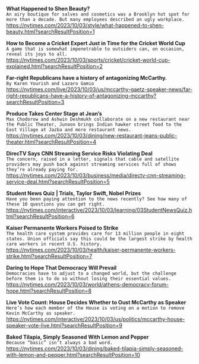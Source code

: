 **What Happened to Shen Beauty?**\
`An airy boutique for salves and cosmetics was a Brooklyn hot spot for more than a decade. But many employees described an ugly workplace.`\
https://nytimes.com/2023/10/03/style/what-happened-to-shen-beauty.html?searchResultPosition=1

**How to Become a Cricket Expert Just in Time for the Cricket World Cup**\
`A game that is somewhat impenetrable to outsiders can, on occasion, reveal its joys to all.`\
https://nytimes.com/2023/10/03/sports/cricket/cricket-world-cup-explained.html?searchResultPosition=2

**Far-right Republicans have a history of antagonizing McCarthy.**\
`By Karen Yourish and Lazaro Gamio`\
https://nytimes.com/live/2023/10/03/us/mccarthy-gaetz-speaker-news/far-right-republicans-have-a-history-of-antagonizing-mccarthy?searchResultPosition=3

**Produce Takes Center Stage at Jean’s**\
`Max Chodorow and Ashwin Deshmukh collaborate on a new restaurant near the Public Theater, Junoon brings Indian hawker street food to the East Village at Jazba and more restaurant news.`\
https://nytimes.com/2023/10/03/dining/new-restaurant-jeans-public-theater.html?searchResultPosition=4

**DirecTV Says CNN Streaming Service Risks Violating Deal**\
`The concern, raised in a letter, signals that cable and satellite providers may push back against streaming services full of shows they’re already paying for.`\
https://nytimes.com/2023/10/03/business/media/directv-cnn-streaming-service-deal.html?searchResultPosition=5

**Student News Quiz | Trials, Taylor Swift, Nobel Prizes**\
`Have you been paying attention to the news recently? See how many of these 10 questions you can get right.`\
https://nytimes.com/interactive/2023/10/03/learning/03StudentNewsQuiz.html?searchResultPosition=6

**Kaiser Permanente Workers Poised to Strike**\
`The health care system provides care for 13 million people in eight states. Union officials say this could be the largest strike by health care workers in recent U.S. history.`\
https://nytimes.com/2023/10/03/health/kaiser-permanente-workers-strike.html?searchResultPosition=7

**Daring to Hope That Democracy Will Prevail**\
`Democracies have to adjust to a changed world, but the challenge before them is to do so without losing their essential values.`\
https://nytimes.com/2023/10/03/world/athens-democracy-forum-hope.html?searchResultPosition=8

**Live Vote Count: House Decides Whether to Oust McCarthy as Speaker**\
`Here’s how each member of the House is voting on a motion to remove Kevin McCarthy as speaker.`\
https://nytimes.com/interactive/2023/10/03/us/politics/mccarthy-house-speaker-vote-live.html?searchResultPosition=9

**Baked Tilapia, Simply Seasoned With Lemon and Pepper**\
`Because “basic” isn’t always a bad word.`\
https://nytimes.com/2023/10/03/dining/baked-tilapia-simply-seasoned-with-lemon-and-pepper.html?searchResultPosition=10


